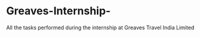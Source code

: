 # Greaves-Internship-
All the tasks performed during the internship at Greaves Travel India Limited
